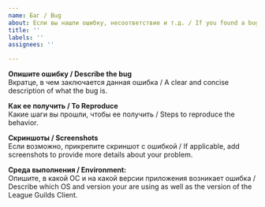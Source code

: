 ```yaml
---
name: Баг / Bug
about: Если вы нашли ошибку, несоответствие и т.д. / If you found a bug, typo, etc.
title: ''
labels: ''
assignees: ''

---
```


**Опишите ошибку / Describe the bug**  
Вкратце, в чем заключается данная ошибка / A clear and concise description of what the bug is.

**Как ее получить / To Reproduce**  
Какие шаги вы прошли, чтобы ее получить / Steps to reproduce the behavior.

**Скриншоты / Screenshots**  
Если возможно, прикрепите скриншот с ошибкой / If applicable, add screenshots to provide more details about your problem.

**Среда выполнения / Environment:**  
Опишите, в какой ОС и на какой версии приложения возникает ошибка / Describe which OS and version your are using as well as the version of the League Guilds Client.
